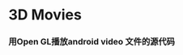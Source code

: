 # 3D Movies
### 用Open GL播放android video 文件的源代码


<!--stackedit_data:
eyJoaXN0b3J5IjpbMTY2NDY1NzEzM119
-->